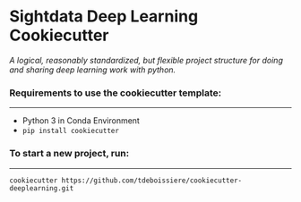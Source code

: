 # Sightdata Deep Learning Cookiecutter 

_A logical, reasonably standardized, but flexible project structure for doing and sharing deep learning work with python._

### Requirements to use the cookiecutter template:
-----------
 - Python 3 in Conda Environment
 - `pip install cookiecutter`


### To start a new project, run:
------------

    cookiecutter https://github.com/tdeboissiere/cookiecutter-deeplearning.git
